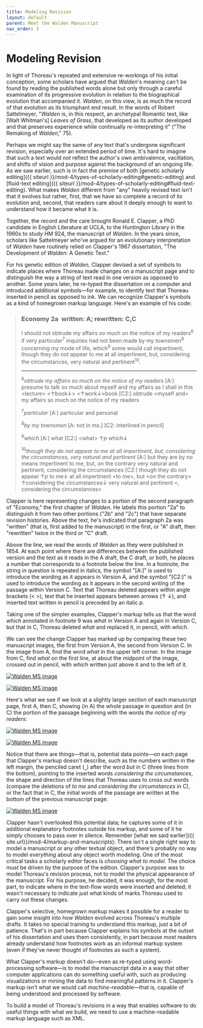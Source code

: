 ```yaml
---
title: Modeling Revision
layout: default
parent: Meet the Walden Manuscript
nav_order: 3
---
```

# Modeling Revision

In light of Thoreau's repeated and extensive re-workings of his initial conception, some scholars have argued that *Walden*'s meaning can't be found by reading the published words alone but only through a careful examination of its progressive evolution in relation to the biographical evolution that accompanied it. *Walden*, on this view, is as much the record of that evolution as its triumphant end result. In the words of Robert Sattelmeyer, "*Walden* is, in this respect, an archetypal Romantic text, like [Walt Whitman's] *Leaves of Grass*, that developed as its author developed and that preserves experience while continually re-interpreting it" ("The Remaking of *Walden*," 75).

Perhaps we might say the same of any text that's undergone significant revision, especially over an extended period of time. It's hard to imagine that such a text would *not* reflect the author's own ambivalence, vacillation, and shifts of vision and purpose against the background of an ongoing life. As we saw earlier, such is in fact the premise of both [genetic scholarly editing]({{ siteurl }}/mod-4/types-of-scholarly-editing#genetic-editing) and [fluid-text editing]({{ siteurl }}/mod-4/types-of-scholarly-editing#fluid-text-editing). What makes *Walden* different from "any" heavily revised text isn't that it evolves but rather, first, that we have so complete a record of its evolution and, second, that readers care about it deeply enough to want to understand how it became what it is.

Together, the record and the care brought Ronald E. Clapper, a PhD candidate in English Literature at UCLA, to the Huntington Library in the 1960s to study HM 924, the manuscript of *Walden*. In the years since, scholars like Sattelmeyer who've argued for an evolutionary interpretation of *Walden* have routinely relied on Clapper's 1967 dissertation, "The Development of *Walden*: A Genetic Text."

For his genetic edition of *Walden*, Clapper devised a set of symbols to indicate places where Thoreau made changes on a manuscript page and to distinguish the way a string of text read in one version as opposed to another. Some years later, he re-typed the dissertation on a computer and introduced additional symbols&mdash;for example, to identify text that Thoreau inserted in pencil as opposed to ink. We can recognize Clapper's symbols as a kind of homegrown markup language. Here's an example of his code:

<blockquote style="font-style:normal;">
<h3>Economy 2a &nbsp;written: A; rewritten: C,C</h3>  
<p>I should not obtrude my affairs so much on the notice of my readers<sup>6</sup> if very particular<sup>7</sup> inquiries had not been made by my townsmen<sup>8</sup> concerning my mode of life, which<sup>9</sup> some would call impertinent, though they do not appear to me at all impertinent, but, considering the circumstances, very natural and pertinent<sup>10</sup>.</p>
<hr style="border-top:1px solid white;" />
<p><sup>6</sup><em>obtrude my affairs so much on the notice of my readers</em> [A:] presume to talk so much about myself and my affairs as I shall in this &lt;lecture&gt; &lt;&uparrow;book&downarrow;&gt; &lt;&uparrow;work&downarrow;&gt;book [C2:] obtrude &lt;myself and&gt; my affairs so much on the notice of my readers</p>
<p><sup>7</sup><em>particular</em> [A:] particular and personal</p>
<p><sup>8</sup><em>by my townsmen</em> [A: not in ms.] [C2: interlined in pencil]</p>
<p><sup>9</sup><em>which</em> [A:] what [C2:] &lt;what&gt; &uparrow;<em>p</em> which&downarrow;</p>
<p><sup>10</sup><em>though they do not appear to me at all impertinent, but, considering the circumstances, very natural and pertinent</em> [A:] but they are by no means impertinent to me, but, on the contrary very natural and pertinent, considering the circumstances [C2:] though they do not appear &uparrow;<em>p</em> to me&downarrow; at all impertinent &lt;to me&gt;, but &lt;on the contrary&gt; &uparrow;considering the circumstances&downarrow; very natural and pertinent &lt;, considering the circumstances&gt;</p>
</blockquote>

Clapper is here representing changes to a portion of the second paragraph of "Economy," the first chapter of *Walden*. He labels this portion "2a" to distinguish it from two other portions ("2b" and "2c") that have separate revision histories. Above the text, he's indicated that paragraph 2a was "written" (that is, first added to the manuscript) in the first, or "A" draft, then "rewritten" twice in the third or "C" draft. 

Above the line, we read the words of *Walden* as they were published in 1854. At each point where there are differences between the published version and the text as it reads in the A draft, the C draft, or both, he places a number that corresponds to a footnote below the line. In a footnote, the string in question is repeated in italics, the symbol "[A:]" is used to introduce the wording as it appears in Version A, and the symbol "[C2:]" is used to introduce the wording as it appears in the second writing of the passage within Version C. Text that Thoreau deleted appears within angle brackets (&lt; &gt;), text that he inserted appears between arrows (&#8593; &#8595;), and inserted text written in pencil is preceded by an italic *p*.

Taking one of the simpler examples, Clapper's markup tells us that the word *which* annotated in footnote 9 was *what* in Version A and again in Version C, but that in C, Thoreau deleted *what* and replaced it, in pencil, with *which*.

We can see the change Clapper has marked up by comparing these two manuscript images, the first from Version A, the second from Version C. In the image from A, find the word *what* in the upper left corner. In the image from C, find *what* on the first line, at about the midpoint of the image, crossed out in pencil, with *which* written just above it and to the left of it.

[![Walden MS image](https://cdm16003.contentdm.oclc.org/digital/iiif/p16003coll16/8/1410,2920,6490,600/pct:30/0/default.jpg)](https://cdm16003.contentdm.oclc.org/digital/iiif/p16003coll16/8/1410,2920,6490,600/full/0/default.jpg)

[![Walden MS image](https://cdm16003.contentdm.oclc.org/digital/iiif/p16003coll16/435/680,1850,6557,735/pct:30/0/default.jpg)](https://cdm16003.contentdm.oclc.org/digital/iiif/p16003coll16/435/680,1850,6557,735/full/0/default.jpg)

Here's what we see if we look at a slightly larger section of each manuscript page, first A, then C, showing (in A) the whole passage in question and (in C) the portion of the passage beginning with the words *the notice of my readers*:

[![Walden MS image](https://cdm16003.contentdm.oclc.org/digital/iiif/p16003coll16/8/720,800,7230,3500/pct:30/0/default.jpg)](https://cdm16003.contentdm.oclc.org/digital/iiif/p16003coll16/8/720,800,7230,3500/pct:30/0/default.jpg)

[![Walden MS image](https://cdm16003.contentdm.oclc.org/digital/iiif/p16003coll16/435/560,750,7305,3030/pct:30/0/default.jpg)](https://cdm16003.contentdm.oclc.org/digital/iiif/p16003coll16/435/560,750,7305,3030/pct:30/0/default.jpg)

Notice that there are things&mdash;that is, potential data points&mdash;on each page that Clapper's markup doesn't describe, such as the numbers written in the left margin, the penciled caret (&#8248;) after the word *but* in C (three lines from the bottom), pointing to the inserted words *considering the circumstances*, the shape and direction of the lines that Thoreau uses to cross out words (compare the deletions of *to me* and *considering the circumstances* in C), or the fact that in C, the initial words of the passage are written at the bottom of the previous manuscript page:

[![Walden MS image](https://cdm16003.contentdm.oclc.org/digital/iiif/p16003coll16/434/670,8200,7415,1900/pct:30/0/default.jpg)](https://cdm16003.contentdm.oclc.org/digital/iiif/p16003coll16/434/670,8200,7415,1900/pct:30/0/default.jpg)

Clapper hasn't overlooked this potential data; he captures some of it in additional explanatory footnotes outside his markup, and some of it he simply chooses to pass over in silence. Remember [what we said earlier]({{ site.url}}/mod-4/markup-and-manuscripts): There isn't a single right way to model a manuscript or any other textual object, and there's probably no way to model *everything* about any object worth modeling. One of the most critical tasks a scholarly editor faces is *choosing what to model*. The choice must be driven by the purpose of the edition. Clapper's purpose was to model Thoreau's revision process, not to model the physical appearance of the manuscript. For his purpose, he decided, it was enough, for the most part, to indicate where in the text-flow words were inserted and deleted; it wasn't necessary to indicate just what kinds of marks Thoreau used to carry out these changes.

Clapper's selective, homegrown markup makes it possible for a reader to gain some insight into how *Walden* evolved across Thoreau's multiple drafts. It takes no special training to understand this markup, just a bit of patience. That's in part because Clapper explains his symbols at the outset of his dissertation and uses them consistently, in part because most readers already understand how footnotes work as an informal markup system (even if they've never thought of footnotes as such a system).

What Clapper's markup doesn't do&mdash;even as re-typed using word-processing software&mdash;is to model the manuscript data in a way that other computer applications can do something useful with, such as producing visualizations or mining the data to find meaningful patterns in it. Clapper's markup isn't what we would call *machine-readable*&mdash;that is, capable of being understood and processed by software.

To build a model of Thoreau's revisions in a way that enables software to do useful things with what we build, we need to use a machine-readable markup language such as XML.